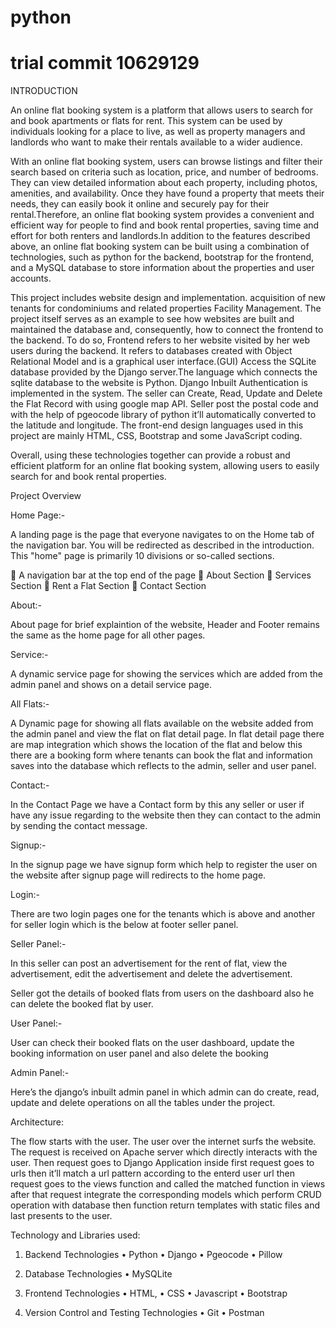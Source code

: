 # python
# trial commit 10629129

INTRODUCTION

An online flat booking system is a platform that allows users to search for and book apartments or flats for rent. This system can be used by individuals looking for a place to live, as well as property managers and landlords who want to make their rentals available to a wider audience.
 
With an online flat booking system, users can browse listings and filter their search based on criteria such as location, price, and number of bedrooms. They can view detailed information about each property, including photos, amenities, and availability. Once they have found a property that meets their needs, they can easily book it online and securely pay for their rental.Therefore, an online flat booking system provides a convenient and efficient way for people to find and book rental properties, saving time and effort for both renters and landlords.In addition to the features described above, an online flat booking system can be built using a combination of technologies, such as python for the backend, bootstrap for the frontend, and a MySQL database to store information about the properties and user accounts.

This project includes website design and implementation. acquisition of new tenants for condominiums and related properties Facility Management.
The project itself serves as an example to see how websites are built and maintained the database and, consequently, how to connect the frontend to the backend. To do so, Frontend refers to her website visited by her web users during the backend. It refers to databases created with Object Relational Model and is a graphical user interface.(GUI) Access the SQLite database provided by the Django server.The language which connects the sqlite database to the website is Python.
Django Inbuilt Authentication is implemented in the system. The seller can Create, Read, Update and Delete the Flat Record with using google map API. Seller post the postal code and with the help of pgeocode library of python it’ll automatically converted to the latitude and longitude.
The front-end design languages used in this project are mainly HTML, CSS, Bootstrap and some JavaScript coding.
 
Overall, using these technologies together can provide a robust and efficient platform for an online flat booking system, allowing users to easily search for and book rental properties.


Project Overview

Home Page:-

A landing page is the page that everyone navigates to on the Home tab of the navigation bar. You will be redirected as described in the introduction. This "home" page is primarily 10 divisions or so-called sections.

	 A navigation bar at the top end of the page
	About Section
	Services Section
	Rent a Flat Section
	Contact Section

About:-

About page for brief explaintion of the website, Header and Footer remains the same as the home page for all other pages.

Service:-

A dynamic service page for showing the services which are added from the admin panel and shows on a detail service page.

All Flats:-

A Dynamic page for showing all flats available on the website added from the admin panel and view the flat on flat detail page. In flat detail page there are map integration which shows the location of the flat and below this there are a booking form where tenants can book the flat and information saves into the database which reflects to the admin, seller and user panel.

Contact:-

In the Contact Page we have a Contact form by this any seller or user if have any issue regarding to the website then they can contact to the admin by sending the contact message.

Signup:-

In the signup page we have signup form which help to register the user on the website after signup page will redirects to the home page.

Login:-

There are two login pages one for the tenants which is above and another for seller login which is  the below at footer seller panel.

Seller Panel:-

In this seller can post an advertisement for the rent of flat, view the advertisement, edit the advertisement and delete the advertisement.

Seller got the details of booked flats from users on the dashboard also he can delete the booked flat by user.

User Panel:- 

User can check their booked flats on the user dashboard, update the booking information on user panel
and also delete the booking

Admin Panel:-

Here’s the django’s inbuilt admin panel in which admin can do create, read, update and delete operations on all the tables under the project. 


Architecture:

The flow starts with the user. The user over the internet surfs the website. The request is received on Apache server which directly interacts with the user. Then request goes to Django Application inside first request goes to urls then it’ll match a url pattern according to the enterd user url then request goes to the views function and called the matched function in views after that request integrate the corresponding models which perform CRUD operation with database then function return templates with static files and last presents to the user.

Technology and Libraries used:

1.	Backend Technologies
•	Python
•	Django
•	Pgeocode
•	Pillow


2.	Database Technologies
•	MySQLite


3.	Frontend Technologies
•	HTML,
•	CSS
•	Javascript
•	Bootstrap


4.	Version Control and Testing Technologies
•	Git
•	Postman


